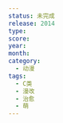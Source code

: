 ```yaml
---
status: 未完成
release: 2014
type:
score:
year:
month:
category:
  - 动漫
tags:
  - C类
  - 漫改
  - 治愈
  - 萌
---
```

